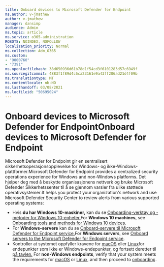 ```yaml
---
title: Onboard devices to Microsoft Defender for Endpoint
ms.author: v-jmathew
author: v-jmathew
manager: dansimp
audience: Admin
ms.topic: article
ms.service: o365-administration
ROBOTS: NOINDEX, NOFOLLOW
localization_priority: Normal
ms.collection: Adm_O365
ms.custom:
- "9000760"
- "7391"
ms.openlocfilehash: 38d650936d61b78d1f54cd3f6101283d57c6949f
ms.sourcegitcommit: 4883f1f89d4c6ca23161e9a43ff206ad21d4f09b
ms.translationtype: MT
ms.contentlocale: nb-NO
ms.lasthandoff: 03/08/2021
ms.locfileid: "50695024"
---
```

# <a name="onboard-devices-to-microsoft-defender-for-endpoint"></a><span data-ttu-id="ad386-102">Onboard devices to Microsoft Defender for Endpoint</span><span class="sxs-lookup"><span data-stu-id="ad386-102">Onboard devices to Microsoft Defender for Endpoint</span></span>

<span data-ttu-id="ad386-103">Microsoft Defender for Endpoint gir en sentralisert sikkerhetsoperasjonsopplevelse for Windows- og ikke-Windows-plattformer.</span><span class="sxs-lookup"><span data-stu-id="ad386-103">Microsoft Defender for Endpoint provides a centralized security operations experience for Windows and non-Windows platforms.</span></span> <span data-ttu-id="ad386-104">Det hjelper deg med å beskytte organisasjonens nettverk og bruke Microsoft Defender Sikkerhetssenter til å se gjennom varsler fra ulike støttede operativsystemer:</span><span class="sxs-lookup"><span data-stu-id="ad386-104">It helps you protect your organization's network and use Microsoft Defender Security Center to review alerts from various supported operating systems:</span></span>

- <span data-ttu-id="ad386-105">Hvis **du har Windows 10-maskiner,** kan du se [Onboarding-verktøy og -metoder for Windows 10-enheter.](https://go.microsoft.com/fwlink/?linkid=2143460)</span><span class="sxs-lookup"><span data-stu-id="ad386-105">For **Windows 10 machines**, see [Onboarding tools and methods for Windows 10 devices](https://go.microsoft.com/fwlink/?linkid=2143460).</span></span>
- <span data-ttu-id="ad386-106">For **Windows-servere** kan du se [Onboard-servere til Microsoft Defender for Endpoint service.](https://go.microsoft.com/fwlink/?linkid=2143627)</span><span class="sxs-lookup"><span data-stu-id="ad386-106">For **Windows servers**, see [Onboard servers to the Microsoft Defender for Endpoint service](https://go.microsoft.com/fwlink/?linkid=2143627).</span></span>
- <span data-ttu-id="ad386-107">Kontroller at systemet oppfyller kravene for [macOS](https://go.microsoft.com/fwlink/?linkid=2143461) eller [Linux](https://go.microsoft.com/fwlink/?linkid=2143462)for endepunkter som ikke er Windows-endepunkter, og fortsett deretter til [på tavlen.](https://go.microsoft.com/fwlink/?linkid=2143628) </span><span class="sxs-lookup"><span data-stu-id="ad386-107">For **non-Windows endpoints**, verify that your system meets the requirements for [macOS](https://go.microsoft.com/fwlink/?linkid=2143461) or [Linux](https://go.microsoft.com/fwlink/?linkid=2143462), and then proceed to [onboarding](https://go.microsoft.com/fwlink/?linkid=2143628).</span></span>
